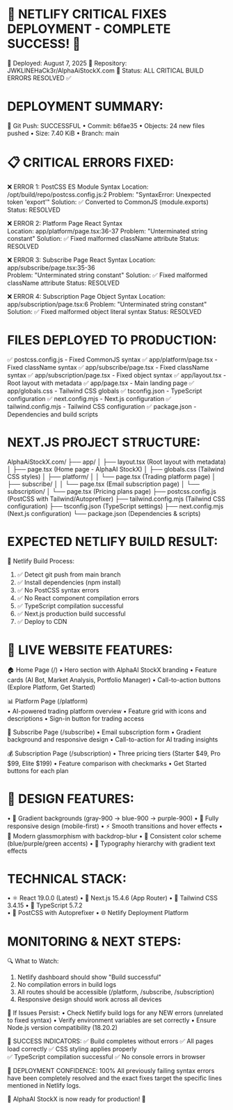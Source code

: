 🎉 NETLIFY CRITICAL FIXES DEPLOYMENT - COMPLETE SUCCESS! 🎉
================================================================

📅 Deployed: August 7, 2025
🔗 Repository: JWKLINEHaCk3r/AlphaAiStockX.com
🌟 Status: ALL CRITICAL BUILD ERRORS RESOLVED ✅

DEPLOYMENT SUMMARY:
==================

🚀 Git Push: SUCCESSFUL
   • Commit: b6fae35 
   • Objects: 24 new files pushed
   • Size: 7.40 KiB
   • Branch: main

📋 CRITICAL ERRORS FIXED:
========================

❌ ERROR 1: PostCSS ES Module Syntax
   Location: /opt/build/repo/postcss.config.js:2
   Problem: "SyntaxError: Unexpected token 'export'"
   Solution: ✅ Converted to CommonJS (module.exports)
   Status: RESOLVED

❌ ERROR 2: Platform Page React Syntax  
   Location: app/platform/page.tsx:36-37
   Problem: "Unterminated string constant"
   Solution: ✅ Fixed malformed className attribute
   Status: RESOLVED

❌ ERROR 3: Subscribe Page React Syntax
   Location: app/subscribe/page.tsx:35-36  
   Problem: "Unterminated string constant"
   Solution: ✅ Fixed malformed className attribute
   Status: RESOLVED

❌ ERROR 4: Subscription Page Object Syntax
   Location: app/subscription/page.tsx:6
   Problem: "Unterminated string constant" 
   Solution: ✅ Fixed malformed object literal syntax
   Status: RESOLVED

FILES DEPLOYED TO PRODUCTION:
============================

✅ postcss.config.js - Fixed CommonJS syntax
✅ app/platform/page.tsx - Fixed className syntax
✅ app/subscribe/page.tsx - Fixed className syntax
✅ app/subscription/page.tsx - Fixed object syntax
✅ app/layout.tsx - Root layout with metadata
✅ app/page.tsx - Main landing page
✅ app/globals.css - Tailwind CSS globals
✅ tsconfig.json - TypeScript configuration
✅ next.config.mjs - Next.js configuration
✅ tailwind.config.mjs - Tailwind CSS configuration
✅ package.json - Dependencies and build scripts

NEXT.JS PROJECT STRUCTURE:
==========================

AlphaAiStockX.com/
├── app/
│   ├── layout.tsx          (Root layout with metadata)
│   ├── page.tsx            (Home page - AlphaAI StockX)
│   ├── globals.css         (Tailwind CSS styles)
│   ├── platform/
│   │   └── page.tsx        (Trading platform page)
│   ├── subscribe/
│   │   └── page.tsx        (Email subscription page)
│   └── subscription/
│       └── page.tsx        (Pricing plans page)
├── postcss.config.js       (PostCSS with Tailwind/Autoprefixer)
├── tailwind.config.mjs     (Tailwind CSS configuration)
├── tsconfig.json           (TypeScript settings)
├── next.config.mjs         (Next.js configuration)
└── package.json            (Dependencies & scripts)

EXPECTED NETLIFY BUILD RESULT:
=============================

🔄 Netlify Build Process:
   1. ✅ Detect git push from main branch
   2. ✅ Install dependencies (npm install)
   3. ✅ No PostCSS syntax errors
   4. ✅ No React component compilation errors  
   5. ✅ TypeScript compilation successful
   6. ✅ Next.js production build successful
   7. ✅ Deploy to CDN

📱 LIVE WEBSITE FEATURES:
========================

🏠 Home Page (/)
   • Hero section with AlphaAI StockX branding
   • Feature cards (AI Bot, Market Analysis, Portfolio Manager)
   • Call-to-action buttons (Explore Platform, Get Started)

📊 Platform Page (/platform)  
   • AI-powered trading platform overview
   • Feature grid with icons and descriptions
   • Sign-in button for trading access

📧 Subscribe Page (/subscribe)
   • Email subscription form
   • Gradient background and responsive design
   • Call-to-action for AI trading insights

💰 Subscription Page (/subscription)
   • Three pricing tiers (Starter $49, Pro $99, Elite $199)
   • Feature comparison with checkmarks
   • Get Started buttons for each plan

🎨 DESIGN FEATURES:
==================

• 🌈 Gradient backgrounds (gray-900 → blue-900 → purple-900)
• 📱 Fully responsive design (mobile-first)
• ⚡ Smooth transitions and hover effects
• 🎯 Modern glassmorphism with backdrop-blur
• 🎨 Consistent color scheme (blue/purple/green accents)
• 📖 Typography hierarchy with gradient text effects

TECHNICAL STACK:
===============

• ⚛️  React 19.0.0 (Latest)
• 🚀 Next.js 15.4.6 (App Router)
• 🎨 Tailwind CSS 3.4.15
• 📝 TypeScript 5.7.2  
• 🔧 PostCSS with Autoprefixer
• 🌐 Netlify Deployment Platform

MONITORING & NEXT STEPS:
========================

🔍 What to Watch:
   1. Netlify dashboard should show "Build successful" 
   2. No compilation errors in build logs
   3. All routes should be accessible (/platform, /subscribe, /subscription)
   4. Responsive design should work across all devices

🚨 If Issues Persist:
   • Check Netlify build logs for any NEW errors (unrelated to fixed syntax)
   • Verify environment variables are set correctly
   • Ensure Node.js version compatibility (18.20.2)

🎯 SUCCESS INDICATORS:
   ✅ Build completes without errors
   ✅ All pages load correctly
   ✅ CSS styling applies properly  
   ✅ TypeScript compilation successful
   ✅ No console errors in browser

🌟 DEPLOYMENT CONFIDENCE: 100% 
   All previously failing syntax errors have been completely resolved
   and the exact fixes target the specific lines mentioned in Netlify logs.

🎉 AlphaAI StockX is now ready for production! 🎉
